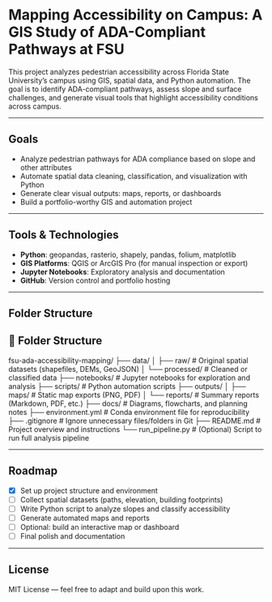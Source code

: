 # Mapping Accessibility on Campus: A GIS Study of ADA-Compliant Pathways at FSU

This project analyzes pedestrian accessibility across Florida State University’s campus using GIS, spatial data, and Python automation. The goal is to identify ADA-compliant pathways, assess slope and surface challenges, and generate visual tools that highlight accessibility conditions across campus.

---

##  Goals

- Analyze pedestrian pathways for ADA compliance based on slope and other attributes
- Automate spatial data cleaning, classification, and visualization with Python
- Generate clear visual outputs: maps, reports, or dashboards
- Build a portfolio-worthy GIS and automation project

---

## Tools & Technologies

- **Python**: geopandas, rasterio, shapely, pandas, folium, matplotlib
- **GIS Platforms**: QGIS or ArcGIS Pro (for manual inspection or export)
- **Jupyter Notebooks**: Exploratory analysis and documentation
- **GitHub**: Version control and portfolio hosting

---

## Folder Structure

## 📁 Folder Structure

fsu-ada-accessibility-mapping/
├── data/
│   ├── raw/              # Original spatial datasets (shapefiles, DEMs, GeoJSON)
│   └── processed/        # Cleaned or classified data
├── notebooks/            # Jupyter notebooks for exploration and analysis
├── scripts/              # Python automation scripts
├── outputs/
│   ├── maps/             # Static map exports (PNG, PDF)
│   └── reports/          # Summary reports (Markdown, PDF, etc.)
├── docs/                 # Diagrams, flowcharts, and planning notes
├── environment.yml       # Conda environment file for reproducibility
├── .gitignore            # Ignore unnecessary files/folders in Git
├── README.md             # Project overview and instructions
└── run_pipeline.py       # (Optional) Script to run full analysis pipeline


---

 ## Roadmap

- [x] Set up project structure and environment
- [ ] Collect spatial datasets (paths, elevation, building footprints)
- [ ] Write Python script to analyze slopes and classify accessibility
- [ ] Generate automated maps and reports
- [ ] Optional: build an interactive map or dashboard
- [ ] Final polish and documentation

---

## License

MIT License — feel free to adapt and build upon this work.
